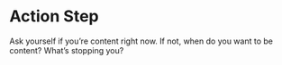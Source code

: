 Action Step
===========

Ask yourself if you’re content right now. If not, when do you want to be content? What’s stopping you?

